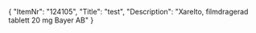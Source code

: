 {
  "ItemNr": "124105",
  "Title": "test",
  "Description": "Xarelto, filmdragerad tablett 20 mg Bayer AB"
}